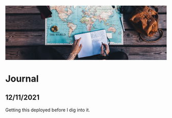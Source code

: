 ![Journal](../../img/journal.jpg)

# Journal

## 12/11/2021

Getting this deployed before I dig into it.

